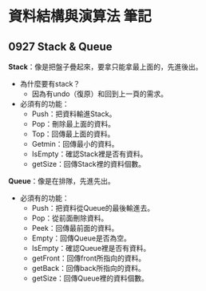 # 資料結構與演算法 筆記

## 0927 Stack & Queue  
**Stack**：像是把盤子疊起來，要拿只能拿最上面的，先進後出。  
* 為什麼要有stack？
    * 因為有undo（復原）和回到上一頁的需求。  
* 必須有的功能：  
    * Push：把資料輸進Stack。  
    * Pop：刪除最上面的資料。  
    * Top：回傳最上面的資料。  
    * Getmin：回傳最小的資料。
    * IsEmpty：確認Stack裡是否有資料。  
    * getSize：回傳Stack裡的資料個數。  

**Queue**：像是在排隊，先進先出。  
* 必須有的功能：  
    * Push：把資料從Queue的最後輸進去。  
    * Pop：從前面刪除資料。  
    * Peek：回傳最前面的資料。  
    * Empty：回傳Queue是否為空。  
    * IsEmpty：確認Queue裡是否有資料。  
    * getFront：回傳front所指向的資料。  
    * getBack：回傳back所指向的資料。  
    * getSize：回傳Queue裡的資料個數。

